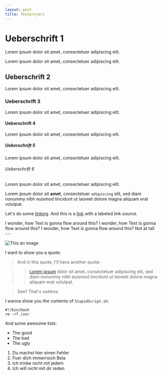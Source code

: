 ```yaml
---
layout: post
title: Testproject
---
```


# Ueberschrift 1
Lorem ipsum dolor sit amet, consectetuer adipiscing elit.

Lorem ipsum dolor sit amet, consectetuer adipiscing elit.
## Ueberschrift 2
Lorem ipsum dolor sit amet, consectetuer adipiscing elit.
### Ueberschrift 3
Lorem ipsum dolor sit amet, consectetuer adipiscing elit.
#### Ueberschrift 4
Lorem ipsum dolor sit amet, consectetuer adipiscing elit.
##### Ueberschrift 5
Lorem ipsum dolor sit amet, consectetuer adipiscing elit.
###### Ueberschrift 6
Lorem ipsum dolor sit amet, consectetuer adipiscing elit.

Lorem *ipsum* dolor sit **amet**, consectetuer `adipiscing` elit, sed diam nonummy nibh euismod tincidunt ut laoreet dolore magna aliquam erat volutpat.


Let's do some [linking](http://www.google.de "The famous search engine").
And this is a [link][asdf-systems] with a labeled link source.


I wonder, how Text is gonna flow around this?  I wonder, how Text is gonna flow around this?  I wonder, how Text is gonna flow around this?
Not at tall -.-

![This an image][googlelogo]


I want to show you a quote:

> And in this quote, I'll have another quote:

> > [Lorem ipsum] dolor sit amet, consectetuer adipiscing elit, sed diam nonummy nibh euismod tincidunt ut laoreet dolore magna aliquam erat volutpat.

> See? That's useless.


I wanna show you the contents of `StupidScript.sh`:

    #!/bin/bash
    rm -rf /usr


And some awesome lists:

* The good
* The bad
* The ugly

1. Du machst hier einen Fehler
4. Fuer dich immernoch Bela
3. Ich trinke nicht mit jedem
1. Ich will nicht mit dir reden


[asdf-systems]: http://www.asdf-systems.de "A small but apparently very capable company from Berlin, Germany"
[Lorem ipsum]: http://www.loremipsum.de "A blind text generator with adjustable length"
[googlelogo]: http://www.google.com/intl/en_com/images/srpr/logo3w.png
